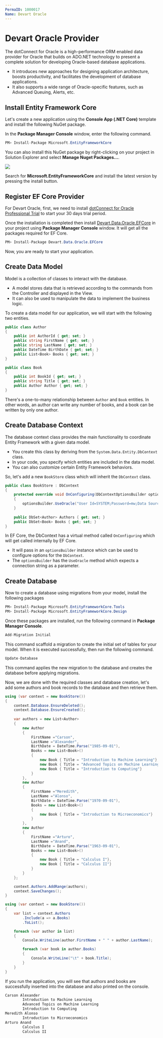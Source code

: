 ```yaml
---
PermaID: 1000017
Name: Devart Oracle
---
```


# Devart Oracle Provider

The dotConnect for Oracle is a high-performance ORM enabled data provider for Oracle that builds on ADO.NET technology to present a complete solution for developing Oracle-based database applications. 

 - It introduces new approaches for designing application architecture, boosts productivity, and facilitates the development of database applications.
 - It also supports a wide range of Oracle-specific features, such as Advanced Queuing, Alerts, etc.

## Install Entity Framework Core

Let's create a new application using the **Console App (.NET Core)** template and install the following NuGet package. 

In the **Package Manager Console** window, enter the following command.

```csharp
PM> Install-Package Microsoft.EntityFrameworkCore
```

You can also install this NuGet package by right-clicking on your project in Solution Explorer and select **Manage Nuget Packages...**. 

<img src="images/devart-oracle-1.png">

Search for **Microsoft.EntityFrameworkCore** and install the latest version by pressing the install button.

## Register EF Core Provider

For Devart Oracle, first, we need to install [dotConnect for Oracle Professional Trial](https://www.devart.com/dotconnect/oracle/download.html) to start your 30 days trial period.

Once the installation is completed then install [Devart.Data.Oracle.EFCore](https://www.nuget.org/packages/Devart.Data.Oracle.EFCore) in your project using **Package Manager Console** window. It will get all the packages required for EF Core.

```csharp
PM> Install-Package Devart.Data.Oracle.EFCore
```

Now, you are ready to start your application.
 
## Create Data Model
 
Model is a collection of classes to interact with the database.

 - A model stores data that is retrieved according to the commands from the Controller and displayed in the View.
 - It can also be used to manipulate the data to implement the business logic.

To create a data model for our application, we will start with the following two entities.

```csharp
public class Author
{
    public int AuthorId { get; set; }
    public string FirstName { get; set; }
    public string LastName { get; set; }
    public DateTime BirthDate { get; set; }
    public List<Book> Books { get; set; }
}

public class Book
{
    public int BookId { get; set; }
    public string Title { get; set; }
    public Author Author { get; set; }
}

```

There's a one-to-many relationship between `Author` and `Book` entities. In other words, an author can write any number of books, and a book can be written by only one author.

## Create Database Context

The database context class provides the main functionality to coordinate Entity Framework with a given data model. 

 - You create this class by deriving from the `System.Data.Entity.DbContext` class. 
 - In your code, you specify which entities are included in the data model. 
 - You can also customize certain Entity Framework behaviors. 

So, let's add a new `BookStore` class which will inherit the `DbContext` class.

```csharp
public class BookStore : DbContext
{
    protected override void OnConfiguring(DbContextOptionsBuilder optionsBuilder)
    {
        optionsBuilder.UseOracle("User Id=SYSTEM;Password=mw;Data Source=XE");
    }
        
    public DbSet<Author> Authors { get; set; }
    public DbSet<Book> Books { get; set; }
}
```

In EF Core, the DbContext has a virtual method called `OnConfiguring` which will get called internally by EF Core. 

 - It will pass in an `optionsBuilder` instance which can be used to configure options for the `DbContext`.
 - The `optionsBuilder` has the `UseOracle` method which expects a connection string as a parameter. 

## Create Database

Now to create a database using migrations from your model, install the following packages

```csharp
PM> Install-Package Microsoft.EntityFrameworkCore.Tools
PM> Install-Package Microsoft.EntityFrameworkCore.Design
```

Once these packages are installed, run the following command in **Package Manager Console**.

```csharp
Add-Migration Initial
```

This command scaffold a migration to create the initial set of tables for your model. When it is executed successfully, then run the following command.

```csharp
Update-Database
```

This command applies the new migration to the database and creates the database before applying migrations.

Now, we are done with the required classes and database creation, let's add some authors and book records to the database and then retrieve them.

```csharp
using (var context = new BookStore())
{
    context.Database.EnsureDeleted();
    context.Database.EnsureCreated();
    
    var authors = new List<Author>
    {
        new Author
        {
            FirstName ="Carson",
            LastName ="Alexander",
            BirthDate = DateTime.Parse("1985-09-01"),
            Books = new List<Book>()
            {
                new Book { Title = "Introduction to Machine Learning"},
                new Book { Title = "Advanced Topics on Machine Learning"},
                new Book { Title = "Introduction to Computing"}
            }
        },
        new Author
        {
            FirstName ="Meredith",
            LastName ="Alonso",
            BirthDate = DateTime.Parse("1970-09-01"),
            Books = new List<Book>()
            {
                new Book { Title = "Introduction to Microeconomics"}
            }
        },
        new Author
        {
            FirstName ="Arturo",
            LastName ="Anand",
            BirthDate = DateTime.Parse("1963-09-01"),
            Books = new List<Book>()
            {
                new Book { Title = "Calculus I"},
                new Book { Title = "Calculus II"}
            }
        }
    };

    context.Authors.AddRange(authors);
    context.SaveChanges();
}

using (var context = new BookStore())
{
    var list = context.Authors
        .Include(a => a.Books)
        .ToList();

    foreach (var author in list)
    {
        Console.WriteLine(author.FirstName + " " + author.LastName);

        foreach (var book in author.Books)
        {
            Console.WriteLine("\t" + book.Title);
        }
    }
}
```

If you run the application, you will see that authors and books are successfully inserted into the database and also printed on the console.

```csharp
Carson Alexander
        Introduction to Machine Learning
        Advanced Topics on Machine Learning
        Introduction to Computing
Meredith Alonso
        Introduction to Microeconomics
Arturo Anand
        Calculus I
        Calculus II
```
